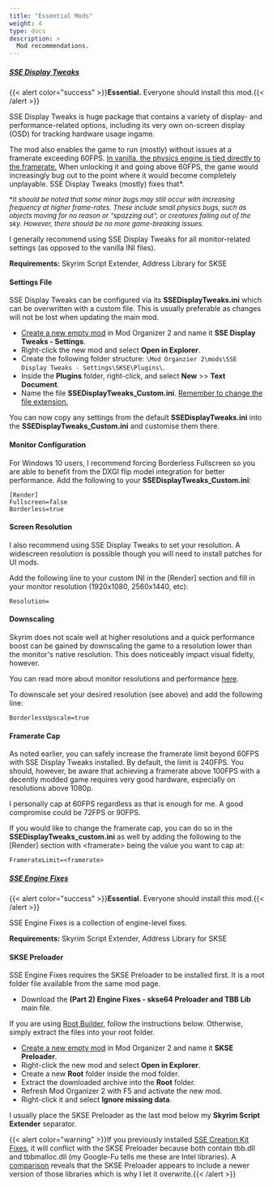 ```yaml
---
title: "Essential Mods"
weight: 4
type: docs
description: >
  Mod recommendations.
---
```


##### [SSE Display Tweaks](https://www.nexusmods.com/skyrimspecialedition/mods/34705)

{{< alert color="success" >}}**Essential.** Everyone should install this mod.{{< /alert >}}

SSE Display Tweaks is huge package that contains a variety of display- and performance-related options, including its very own on-screen display (OSD) for tracking hardware usage ingame.

The mod also enables the game to run (mostly) without issues at a framerate exceeding 60FPS. <u>In vanilla, the physics engine is tied directly to the framerate.</u> When unlocking it and going above 60FPS, the game would increasingly bug out to the point where it would become completely unplayable. SSE Display Tweaks (mostly) fixes that*.

<font size=2>\**It should be noted that some minor bugs may still occur with increasing frequency at higher frame-rates. These include small physics bugs, such as objects moving for no reason or "spazzing out", or creatures falling out of the sky. However, there should be no more game-breaking issues.*</font>

I generally recommend using SSE Display Tweaks for all monitor-related settings (as opposed to the vanilla INI files).

**Requirements:** Skyrim Script Extender, Address Library for SKSE

#### Settings File

SSE Display Tweaks can be configured via its **SSEDisplayTweaks.ini** which can be overwritten with a custom file. This is usually preferable as changes will not be lost when updating the main mod.

- [Create a new empty mod](/Pictures/skyforge/create-empty-mod.png) in Mod Organizer 2 and name it **SSE Display Tweaks - Settings**.
- Right-click the new mod and select **Open in Explorer**.
- Create the following folder structure: `\Mod Organzier 2\mods\SSE Display Tweaks - Settings\SKSE\Plugins\`.
- Inside the **Plugins** folder, right-click, and select **New** >> **Text Document**.
- Name the file **SSEDisplayTweaks_Custom.ini**. <u>Remember to change the file extension.</u>

You can now copy any settings from the default **SSEDisplayTweaks.ini** into the **SSEDisplayTweaks_Custom.ini** and customise them there.

#### Monitor Configuration

For Windows 10 users, I recommend forcing Borderless Fullscreen so you are able to benefit from the DXGI flip model integration for better performance. Add the following to your **SSEDisplayTweaks_Custom.ini**:

```
[Render]
Fullscreen=false
Borderless=true
```

#### Screen Resolution

I also recommend using SSE Display Tweaks to set your resolution. A widescreen resolution is possible though you will need to install patches for UI mods.

Add the following line to your custom INI in the [Render] section and fill in your monitor resolution (1920x1080, 2560x1440, etc):

```
Resolution=
```

#### Downscaling

Skyrim does not scale well at higher resolutions and a quick performance boost can be gained by downscaling the game to a resolution lower than the monitor's native resolution. This does noticeably impact visual fidelty, however.

You can read more about monitor resolutions and performance [here](/skyforge/knowledge-base/resolution/).

To downscale set your desired resolution (see above) and add the following line:

```
BorderlessUpscale=true
```

#### Framerate Cap

As noted earlier, you can safely increase the framerate limit beyond 60FPS with SSE Display Tweaks installed. By default, the limit is 240FPS. You should, however, be aware that achieving a framerate above 100FPS with a decently modded game requires very good hardware, especially on resolutions above 1080p.

I personally cap at 60FPS regardless as that is enough for me. A good compromise could be 72FPS or 90FPS.

If you would like to change the framerate cap, you can do so in the **SSEDisplayTweaks_custom.ini** as well by adding the following to the [Render] section with \<framerate> being the value you want to cap at:

```
FramerateLimit=<framerate>
```

##### [SSE Engine Fixes](https://www.nexusmods.com/skyrimspecialedition/mods/17230)

{{< alert color="success" >}}**Essential.** Everyone should install this mod.{{< /alert >}}

SSE Engine Fixes is a collection of engine-level fixes.

**Requirements:** Skyrim Script Extender, Address Library for SKSE

#### SKSE Preloader

SSE Engine Fixes requires the SKSE Preloader to be installed first. It is a root folder file available from the same mod page.

- Download the **(Part 2) Engine Fixes - skse64 Preloader and TBB Lib** main file.

If you are using [Root Builder](/skyforge/tool-setup/root-builder/), follow the instructions below. Otherwise, simply extract the files into your root folder.

- [Create a new empty mod](/Pictures/skyforge/create-empty-mod.png) in Mod Organizer 2 and name it **SKSE Preloader**.
- Right-click the new mod and select **Open in Explorer**.
- Create a new **Root** folder inside the mod folder.
- Extract the downloaded archive into the **Root** folder.
- Refresh Mod Organizer 2 with F5 and activate the new mod.
- Right-click it and select **Ignore missing data**.

I usually place the SKSE Preloader as the last mod below my **Skyrim Script Extender** separator.

{{< alert color="warning" >}}If you previously installed [SSE Creation Kit Fixes](/skyforge/tool-setup/creation-kit/#creation-kit-fixes), it will conflict with the SKSE Preloader because both contain tbb.dll and tbbmalloc.dll (my Google-Fu tells me these are Intel libraries). A [comparison](/Pictures/skyforge/mod-recommendations/essential-mods/tbb-comparison.png) reveals that the SKSE Preloader appears to include a newer version of those libraries which is why I let it overwrite.{{< /alert >}}